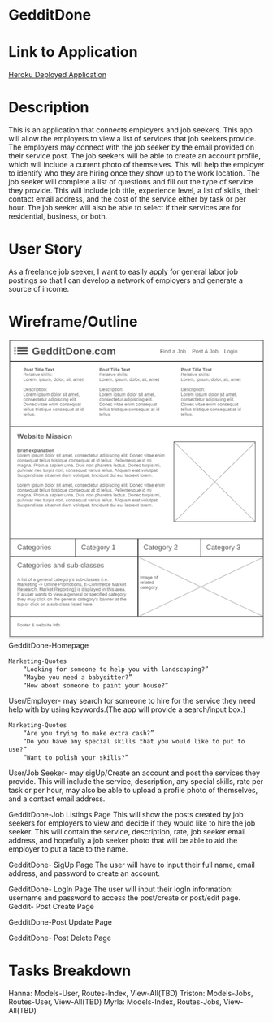 # GedditDone

# Link to Application
[Heroku Deployed Application](https://gedditdone.herokuapp.com/)

# Description
This is an application that connects employers and job seekers. This app will allow the employers to view a list of services that job seekers provide. The employers may connect with the job seeker by the email provided on their service post. 
The job seekers will be able to create an account profile, which will include a current photo of themselves. This will help the employer to identify who they are hiring once they show up to the work location. 
The job seeker will complete a list of questions and fill out the type of service they provide. This will include job title, experience level, a list of skills, their contact email address, and the cost of the service either by task or per hour. The job seeker will also be able to select if their services are for residential, business, or both.  

# User Story
As a freelance job seeker,
I want to easily apply for general labor job postings
so that I can develop a network of employers and generate a source of
income.


# Wireframe/Outline

<img src='./Assets/gedditdone-wireframe.png' alt="photo holder"></img>
GedditDone-Homepage

	Marketing-Quotes
		“Looking for someone to help you with landscaping?”
		“Maybe you need a babysitter?”
		“How about someone to paint your house?”
User/Employer- may search for someone to hire for the service they need help with by using keywords.(The app will provide a search/input box.)

	Marketing-Quotes
		“Are you trying to make extra cash?”
		“Do you have any special skills that you would like to put to    use?”
		“Want to polish your skills?”
User/Job Seeker- may sigUp/Create an account and post the services they provide. This will include the service, description, any special skills, rate per task or per hour, may also be able to upload a profile photo of themselves, and a contact email address.

GedditDone-Job Listings Page
    This will show the posts created by job seekers for employers to view and decide if they would like to hire the job seeker. This will contain the service, description, rate, job seeker email address, and hopefully a job seeker photo that will be able to aid the employer to put a face to the name. 

GedditDone- SigUp Page
    The user will have to input their full name, email address, and password to create an account. 

GedditDone- LogIn Page
    The user will input their logIn information: username and password to access the post/create or post/edit page. 
Geddit- Post Create Page

GedditDone-Post Update Page

GedditDone- Post Delete Page


# Tasks Breakdown
Hanna:  Models-User, Routes-Index, View-All(TBD) 
Triston:    Models-Jobs, Routes-User, View-All(TBD) 
Myrla:  Models-Index, Routes-Jobs, View-All(TBD) 
